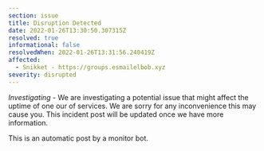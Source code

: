 ```yaml
---
section: issue
title: Disruption Detected
date: 2022-01-26T13:30:50.307315Z
resolved: true
informational: false
resolvedWhen: 2022-01-26T13:31:56.240419Z
affected:
  - Snikket - https://groups.esmailelbob.xyz
severity: disrupted
---
```

*Investigating* - We are investigating a potential issue that might affect the uptime of one our of services. We are sorry for any inconvenience this may cause you. This incident post will be updated once we have more information.

This is an automatic post by a monitor bot.
        